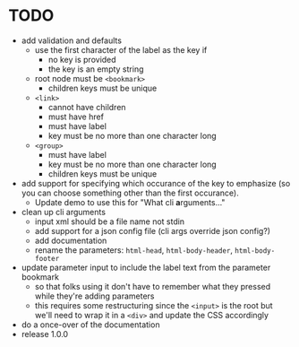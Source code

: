 # TODO

- add validation and defaults
  - use the first character of the label as the key if
      - no key is provided
      - the key is an empty string
  - root node must be `<bookmark>`
    - children keys must be unique
  - `<link>`
    - cannot have children
    - must have href
    - must have label
    - key must be no more than one character long
  - `<group>`
    - must have label
    - key must be no more than one character long
    - children keys must be unique
- add support for specifying which occurance of the key to emphasize (so you can
  choose something other than the first occurance).
  - Update demo to use this for "What cli **a**rguments..."
- clean up cli arguments
  - input xml should be a file name not stdin
  - add support for a json config file (cli args override json config?)
  - add documentation
  - rename the parameters: `html-head`, `html-body-header`, `html-body-footer`
- update parameter input to include the label text from the parameter bookmark
  - so that folks using it don't have to remember what they pressed while
    they're adding parameters
  - this requires some restructuring since the `<input>` is the root but we'll
    need to wrap it in a `<div>` and update the CSS accordingly
- do a once-over of the documentation
- release 1.0.0
